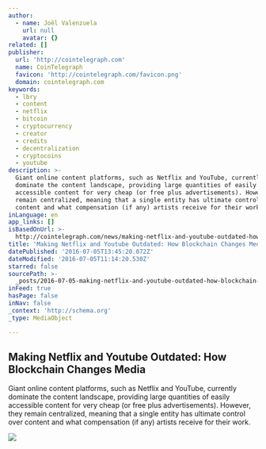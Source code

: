 ```yaml
---
author:
  - name: Joël Valenzuela
    url: null
    avatar: {}
related: []
publisher:
  url: 'http://cointelegraph.com'
  name: CoinTelegraph
  favicon: 'http://cointelegraph.com/favicon.png'
  domain: cointelegraph.com
keywords:
  - lbry
  - content
  - netflix
  - bitcoin
  - cryptocurrency
  - creator
  - credits
  - decentralization
  - cryptocoins
  - youtube
description: >-
  Giant online content platforms, such as Netflix and YouTube, currently
  dominate the content landscape, providing large quantities of easily
  accessible content for very cheap (or free plus advertisements). However, they
  remain centralized, meaning that a single entity has ultimate control over
  content and what compensation (if any) artists receive for their work.
inLanguage: en
app_links: []
isBasedOnUrl: >-
  http://cointelegraph.com/news/making-netflix-and-youtube-outdated-how-blockchain-changes-media
title: 'Making Netflix and Youtube Outdated: How Blockchain Changes Media'
datePublished: '2016-07-05T13:45:20.072Z'
dateModified: '2016-07-05T11:14:20.530Z'
starred: false
sourcePath: >-
  _posts/2016-07-05-making-netflix-and-youtube-outdated-how-blockchain-changes.md
inFeed: true
hasPage: false
inNav: false
_context: 'http://schema.org'
_type: MediaObject

---
```

<article style=""><h1>Making Netflix and Youtube Outdated: How Blockchain Changes Media</h1><p>Giant online content platforms, such as Netflix and YouTube, currently dominate the content landscape, providing large quantities of easily accessible content for very cheap (or free plus advertisements). However, they remain centralized, meaning that a single entity has ultimate control over content and what compensation (if any) artists receive for their work.</p><img src="http://cointelegraph.com/images/725_aHR0cDovL2NvaW50ZWxlZ3JhcGguY29tL3N0b3JhZ2UvdXBsb2Fkcy92aWV3Lzk3ZDdhYzc4MzE5ZGI5YTMxN2M3ZGVlNWEzNTExNDFiLmpwZw==.jpg" /></article>